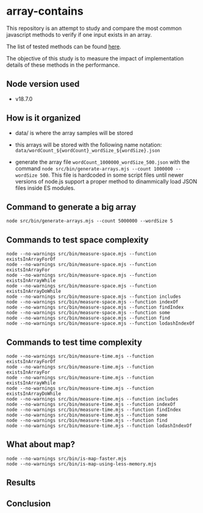 # array-contains

This repository is an attempt to study and compare the most common javascript methods to verify if one input exists in an array.

The list of tested methods can be found [here](./src/functions).

The objective of this study is to measure the impact of implementation details of these methods in the performance.

## Node version used

- v18.7.0

## How is it organized

- data/ is where the array samples will be stored

- this arrays will be stored with the following name notation: `data/wordCount_${wordCount}_wordSize_${wordSize}.json`

- generate the array file `wordCount_1000000_wordSize_500.json` with the command `node src/bin/generate-arrays.mjs --count 1000000 --wordSize 500`. This file is hardcoded in some script files until newer versions of node.js support a proper method to dinammically load JSON files inside ES modules.

## Command to generate a big array

```
node src/bin/generate-arrays.mjs --count 5000000 --wordSize 5
```

## Commands to test space complexity

```
node --no-warnings src/bin/measure-space.mjs --function existsInArrayForOf
node --no-warnings src/bin/measure-space.mjs --function existsInArrayFor
node --no-warnings src/bin/measure-space.mjs --function existsInArrayWhile
node --no-warnings src/bin/measure-space.mjs --function existsInArrayDoWhile
node --no-warnings src/bin/measure-space.mjs --function includes
node --no-warnings src/bin/measure-space.mjs --function indexOf
node --no-warnings src/bin/measure-space.mjs --function findIndex
node --no-warnings src/bin/measure-space.mjs --function some
node --no-warnings src/bin/measure-space.mjs --function find
node --no-warnings src/bin/measure-space.mjs --function lodashIndexOf
```

## Commands to test time complexity

```
node --no-warnings src/bin/measure-time.mjs --function existsInArrayForOf
node --no-warnings src/bin/measure-time.mjs --function existsInArrayFor
node --no-warnings src/bin/measure-time.mjs --function existsInArrayWhile
node --no-warnings src/bin/measure-time.mjs --function existsInArrayDoWhile
node --no-warnings src/bin/measure-time.mjs --function includes
node --no-warnings src/bin/measure-time.mjs --function indexOf
node --no-warnings src/bin/measure-time.mjs --function findIndex
node --no-warnings src/bin/measure-time.mjs --function some
node --no-warnings src/bin/measure-time.mjs --function find
node --no-warnings src/bin/measure-time.mjs --function lodashIndexOf
```

## What about map?

```
node --no-warnings src/bin/is-map-faster.mjs
node --no-warnings src/bin/is-map-using-less-memory.mjs
```

## Results

## Conclusion
